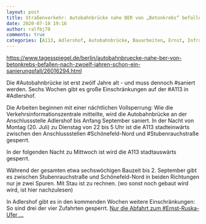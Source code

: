```yaml
---
layout: post
title: Straßenverkehr: Autobahnbrücke nahe BER von „Betonkrebs“ befallen Nach zwölf Jahren schon ein Sanierungsfall, aus Der Tagesspiegel
date: 2020-07-18 19:16
author: ralfbj70
comments: true
categories: [A113, Adlershof, Autobahnbrücke, Bauarbeiten, Ernst, Infrastruktur, saniert, Schönefeld, Straßenverkehr, Stubenrauchstraße]
---
```

https://www.tagesspiegel.de/berlin/autobahnbruecke-nahe-ber-von-betonkrebs-befallen-nach-zwoelf-jahren-schon-ein-sanierungsfall/26016294.html

Die #Autobahnbrücke ist erst zwölf Jahre alt - und muss dennoch #saniert werden. Sechs Wochen gibt es große Einschränkungen auf der #A113 in #Adlershof.

Die Arbeiten beginnen mit einer nächtlichen Vollsperrung: Wie die Verkehrsinformationszentrale mitteilte, wird die Autobahnbrücke an der Anschlussstelle Adlershof bis Anfang September saniert. In der Nacht von Montag (20. Juli) zu Dienstag von 22 bis 5 Uhr ist die A113 stadteinwärts zwischen den Anschlussstellen #Schönefeld-Nord und #Stubenrauchstraße gesperrt.

In der folgenden Nacht zu Mittwoch ist wird die A113 stadtauswärts gesperrt.

Während der gesamten etwa sechswöchigen Bauzeit bis 2. September gibt es zwischen Stubenrauchstraße und Schönefeld-Nord in beiden Richtungen nur je zwei Spuren. Mit Stau ist zu rechnen. (wo sonst noch gebaut wird wird, ist hier nachzulesen)

In Adlershof gibt es in den kommenden Wochen weitere Einschränkungen: So sind drei der vier Zufahrten gesperrt. <a href="https://www.tagesspiegel.de/berlin/autobahnbruecke-nahe-ber-von-betonkrebs-befallen-nach-zwoelf-jahren-schon-ein-sanierungsfall/26016294.html">Nur die Abfahrt zum #Ernst-Ruska-Ufer ...</a>
